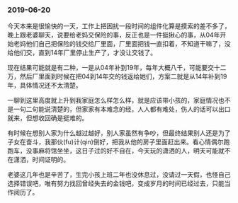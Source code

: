 ### 2019-06-20

今天本来是很愉快的一天，工作上把困扰一段时间的组件化算是摸索的差不多了，晚上跟老婆聊天，说要给老妈交保险的事，反正也是一件挺揪心的事，从04年开始老妈他们自己把保险的钱交给厂里面，厂里面把钱一直扣着，不知道干嘛了，没给他们交，直到14年厂里停止生产了，才没让交钱了。

现在结果可能就是有二种，一是从04年补到19年，每年大概八千，可能要交十二万，然后厂里面到时候在把04到14年交的钱返给她们，方案二就是从14年补到19年，具体情况还不太清楚。

一聊到这里高度就上升到我家庭怎么样怎么样，就是应该带小孩的，家庭情况也不是一句二句能说清楚的，但家家有本难念的经，人人都有难处，伤人的话可以出口就来，但想收回确是挺难的。

有时候在想别人家为什么越过越好，别人家虽然有争吵，但最终结果别人还是为了子女在奋斗，我那伙(fu)计(qin)倒好，把我从他的房子里面赶出来。看心情偶尔跑跑车，没事麻将馆坐坐，这日子过的好不自在，今天玩的潇洒的人，明天可能就不在潇洒，时间证明的。

老婆这几年也是辛苦了，生完小孩上班二年也没休息过，没请过一天假，也怪自己选择错误吧，唯有努力找回曾经失去的金钱吧，变成岁月的时间已经过去，只能当作阅历了。





